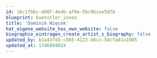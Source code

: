 ```yaml
---
id: 16c1fbbc-4007-4e4b-af0e-5bc8bcee507b
blueprint: kuenstler_innen
title: 'Dominik Więcek'
hat_eigene_website_has_own_website: false
biographie_eintragen_create_artist_s_biography: false
updated_by: b1a43fd3-c865-4122-b6cc-50cfa81a1985
updated_at: 1746094024
---
```

